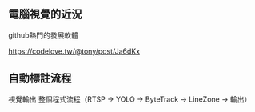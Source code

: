 ## 電腦視覺的近況
github熱門的發展軟體

https://codelove.tw/@tony/post/Ja6dKx

## 自動標註流程
視覺輸出
整個程式流程（RTSP → YOLO → ByteTrack → LineZone → 輸出）
